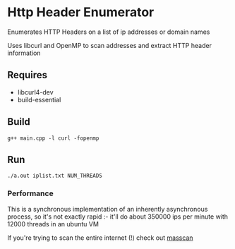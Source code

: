 # Http Header Enumerator
Enumerates HTTP Headers on a list of ip addresses or domain names

Uses libcurl and OpenMP to scan addresses and extract HTTP header information

## Requires
- libcurl4-dev
- build-essential


## Build
```
g++ main.cpp -l curl -fopenmp
```

## Run
```
./a.out iplist.txt NUM_THREADS
```

### Performance
This is a synchronous implementation of an inherently asynchronous process, so it's not exactly rapid :- it'll do about 350000 ips per minute with 12000 threads in an ubuntu VM

If you're trying to scan the entire internet (!) check out [masscan]

[masscan]: <https://github.com/robertdavidgraham/masscan>
